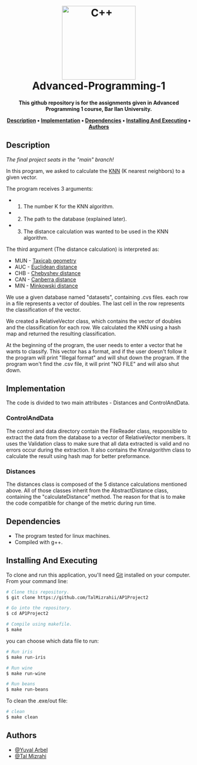 <h1 align="center">
  <br>
  <a href="https://github.com/TalMizrahii/AP1Project"><img src="https://img.icons8.com/color/344/c-plus-plus-logo.png" alt="C++" width="200"></a>
  <br>
  Advanced-Programming-1
  <br>
</h1>

<h4 align="center">This github repository is for the assignments given in Advanced Programming 1 course, Bar Ilan University.


<p align="center">
  <a href="#description">Description</a> •
  <a href="#implementation">Implementation</a> •
  <a href="#dependencies">Dependencies</a> •
  <a href="#installing-and-executing">Installing And Executing</a> •
  <a href="#authors">Authors</a> 
</p>

## Description

*The final project seats in the "main" branch!*

In this program, we asked to calculate the [KNN](https://en.wikipedia.org/wiki/K-nearest_neighbors_algorithm) (K nearest neighbors) to a given vector.

The program receives 3 arguments:
* 1. The number K for the KNN algorithm.
* 2. The path to the database (explained later).
* 3. The distance calculation was wanted to be used in the KNN algorithm.
  
The third argument (The distance calculation) is interpreted as:
  * MUN - [Taxicab geometry](https://en.wikipedia.org/wiki/Taxicab_geometry)
  * AUC - [Euclidean distance](https://en.wikipedia.org/wiki/Euclidean_distance)
  * CHB - [Chebyshev distance](https://en.wikipedia.org/wiki/Chebyshev_distance)
  * CAN - [Canberra distance](https://en.wikipedia.org/wiki/Canberra_distance)
  * MIN - [Minkowski distance](https://en.wikipedia.org/wiki/Minkowski_distance)
  
  
 We use a given database named "datasets", containing .cvs files. each row in a file represents a vector of doubles. The last cell in the row represents the classification of the vector. 

We created a RelativeVector class, which contains the vector of doubles and the classification for each row. We calculated the KNN using a hash map and returned the resulting classification.

At the beginning of the program, the user needs to enter a vector that he wants to classify. This vector has a format, and if the user doesn't follow it the program will print "Illegal format" and will shut down the program. If the program won't find the .csv file, it will print "NO FILE" and will also shut down. 



## Implementation
  
  The code is divided to two main attributes - Distances and ControlAndData.
  
  ### ControlAndData
  The control and data directory contain the FileReader class, responsible to extract the data from the database to a vector of RelativeVector members. It uses the Validation class to make sure that all data extracted is valid and no errors occur during the extraction. It also contains the Knnalgorithm class to calculate the result using hash map for better preformance.
  
  ### Distances
  The distances class is composed of the 5 distance calculations mentioned above. All of those classes inherit from the AbstractDistance class, containing the "calculateDistance" method. The reason for that is to make the code compatible for change of the metric during run time.

## Dependencies

* The program tested for linux machines.
* Compiled with g++.

## Installing And Executing

To clone and run this application, you'll need [Git](https://git-scm.com) installed on your computer. From your command line:

```bash
# Clone this repository.
$ git clone https://github.com/TalMizrahii/AP1Project2

# Go into the repository.
$ cd AP1Project2

# Compile using makefile.
$ make
```
  you can choose which data file to run:
  
```bash
# Run iris
$ make run-iris
```
```bash
# Run wine
$ make run-wine
```
  ```bash
# Run beans
$ make run-beans
```
  To clean the .exe/out file:
  ```bash
# clean
$ make clean
```

## Authors
* [@Yuval Arbel](https://github.com/YuvalArbel1)
* [@Tal Mizrahi](https://github.com/TalMizrahii)

